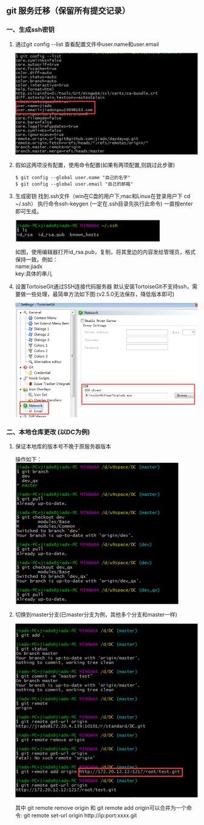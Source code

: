 ##  git  服务迁移（保留所有提交记录）
### 一、生成ssh密钥
1.  通过git config --list 查看配置文件中user.name和user.email

    <img src="../images/git-config.png">

2.  假如这两项没有配置，使用命令配置(如果有两项配置,则跳过此步骤)
    ```
    $ git config --global user.name "自己的名字"
    $ git config --global user.email "自己的邮箱"
    ```

3.  生成密钥
    找到.ssh文件（win在C盘的用户下;mac和Linux在登录用户下  cd ~/.ssh）
    执行命令ssh-keygen  (一定在.ssh目录先执行此命令)
    一直按enter即可生成。

    <img src="../images/ssh-key.png">

    如图，使用编辑器打开id_rsa.pub，复制，将其里边的内容发给管理员，格式保持一致。例如：  
    name:jiadx  
    key:具体的串儿

4.  设置TortoiseGit通过SSH连接代码服务器
    默认安装TortoiseGit不支持ssh，需要做一些处理，最简单方法如下图:(v2.5.0无法保存，降低版本即可)

    <img src="../images/TortoiseGit.png">

### 二、本地仓库更改  (以DC为例)
1.  保证本地库的版本号不晚于原服务器版本  
  
    操作如下：  
    <img src="../images/git-pull.png">
2.  切换到master分支(已master分支为例，其他多个分支和master一样)  
    
    <img src="../images/git-change.png">

    其中 git remote remove origin 和 git remote add origin可以合并为一个命令:
    git remote set-url origin http://ip:port:xxxx.git